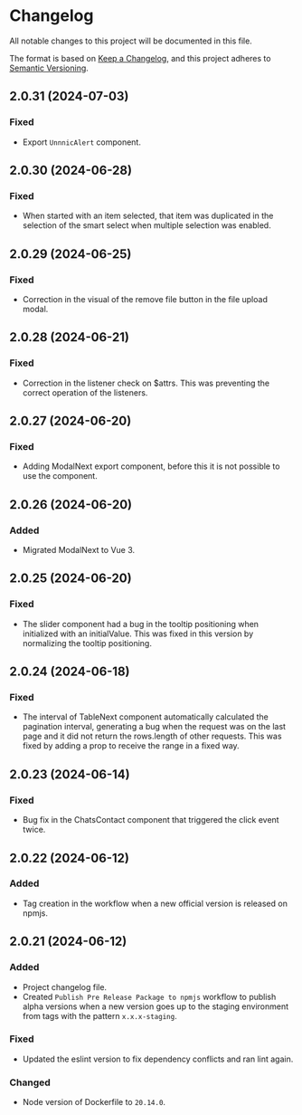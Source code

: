 # Changelog

All notable changes to this project will be documented in this file.

The format is based on [Keep a Changelog](https://keepachangelog.com/en/1.1.0/),
and this project adheres to [Semantic Versioning](https://semver.org/spec/v2.0.0.html).

## 2.0.31 (2024-07-03)

### Fixed

* Export `UnnnicAlert` component.

## 2.0.30 (2024-06-28)

### Fixed

* When started with an item selected, that item was duplicated in the selection of the smart select when multiple selection was enabled.

## 2.0.29 (2024-06-25)

### Fixed

* Correction in the visual of the remove file button in the file upload modal.

## 2.0.28 (2024-06-21)

### Fixed

* Correction in the listener check on $attrs. This was preventing the correct operation of the listeners.

## 2.0.27 (2024-06-20)

### Fixed

* Adding ModalNext export component, before this it is not possible to use the component.

## 2.0.26 (2024-06-20)

### Added

* Migrated ModalNext to Vue 3.

## 2.0.25 (2024-06-20)

### Fixed

* The slider component had a bug in the tooltip positioning when initialized with an initialValue. This was fixed in this version by normalizing the tooltip positioning.

## 2.0.24 (2024-06-18)

### Fixed

* The interval of TableNext component automatically calculated the pagination interval, generating a bug when the request was on the last page and it did not return the rows.length of other requests. This was fixed by adding a prop to receive the range in a fixed way.

## 2.0.23 (2024-06-14)

### Fixed

* Bug fix in the ChatsContact component that triggered the click event twice.

## 2.0.22 (2024-06-12)

### Added

* Tag creation in the workflow when a new official version is released on npmjs.

## 2.0.21 (2024-06-12)

### Added

* Project changelog file.
* Created `Publish Pre Release Package to npmjs` workflow to publish alpha versions when a new version goes up to the staging environment from tags with the pattern `x.x.x-staging`.

### Fixed

* Updated the eslint version to fix dependency conflicts and ran lint again.

### Changed

* Node version of Dockerfile to `20.14.0`.


